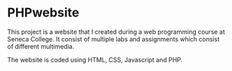 # PHPwebsite

This project is a website that I created during a web programming course at Seneca College. It consist of multiple labs and assignments which consist of different multimedia.

The website is coded using HTML, CSS, Javascript and PHP.

